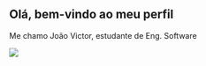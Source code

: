 ## Olá, bem-vindo ao meu perfil
Me chamo João Victor, estudante de Eng. Software

<picture>
  <source
    srcset="https://github-readme-stats.vercel.app/api?username=jo-osant&show_icons=true&theme=dark"
    media="(prefers-color-scheme: dark)"
  />
  <source
    srcset="https://github-readme-stats.vercel.app/api?username=jo-osant&show_icons=true"
    media="(prefers-color-scheme: light), (prefers-color-scheme: no-preference)"
  />
  <img src="https://github-readme-stats.vercel.app/api?username=jo-osant&show_icons=true" />
</picture>
